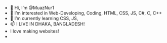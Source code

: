 - 👋 Hi, I’m @MuazNur1
- 👀 I’m interested in Web-Developing, Coding, HTML, CSS, JS, C#, C, C++
- 🌱 I’m currently learning CSS, JS, 
- 📫 I LIVE IN DHAKA, BANGLADESH!
- I love making websites!
- 
<!---
MuazNur1/MuazNur1 is a ✨ special ✨ repository because its `README.md` (this file) appears on your GitHub profile.
You can click the Preview link to take a look at your changes.
--->
